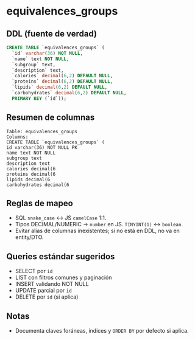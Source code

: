 # equivalences_groups

## DDL (fuente de verdad)

```sql
CREATE TABLE `equivalences_groups` (
  `id` varchar(36) NOT NULL,
  `name` text NOT NULL,
  `subgroup` text,
  `description` text,
  `calories` decimal(6,2) DEFAULT NULL,
  `proteins` decimal(6,2) DEFAULT NULL,
  `lipids` decimal(6,2) DEFAULT NULL,
  `carbohydrates` decimal(6,2) DEFAULT NULL,
  PRIMARY KEY (`id`));
```

## Resumen de columnas

```
Table: equivalences_groups
Columns:
CREATE TABLE `equivalences_groups` (
id varchar(36) NOT NULL PK
name text NOT NULL
subgroup text
description text
calories decimal(6
proteins decimal(6
lipids decimal(6
carbohydrates decimal(6
```

## Reglas de mapeo

- SQL `snake_case` ↔ JS `camelCase` 1:1.
- Tipos DECIMAL/NUMERIC → `number` en JS. `TINYINT(1)` ↔ `boolean`.
- Evitar alias de columnas inexistentes; si no está en DDL, no va en entity/DTO.

## Queries estándar sugeridos

- SELECT por `id`
- LIST con filtros comunes y paginación
- INSERT validando NOT NULL
- UPDATE parcial por `id`
- DELETE por `id` (si aplica)

## Notas

- Documenta claves foráneas, índices y `ORDER BY` por defecto si aplica.
